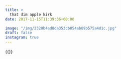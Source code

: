 ```yaml
---
title: >
  that dim apple kirk
date: 2017-11-15T11:39:36+00:00

image: "/img/2320b4ad8da353cb054ab89b575a4d1c.jpg"
draft: false
instagram: true
---
```


{{<photo src="/img/2320b4ad8da353cb054ab89b575a4d1c.jpg">}}

